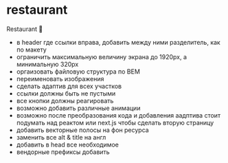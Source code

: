 # restaurant
Restaurant &#127812;

- в header где ссылки вправа, добавить между ними разделитель, как по макету
- ограничить максимальную величину экрана до 1920px, а минимальную 320px
- оргаизовать файловую структура по BEM
- переименовать изображения
- сделать адаптив для всех участков
- ссылки должны быть не пустыми
- все кнопки должны реагировать
- возможно добавить различные анимации
- возможно после преобразования кода и добавления аадптива стоит подумать над реактом или next.js чтобы сделать вторую страницу
- добавить векторные полосы на фон ресурса
- заменить все alt & title на англ
- добавить в head все необходимое
- вендорные префиксы добавить
